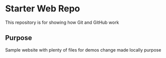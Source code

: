# Starter Web Repo

This repository is for showing how Git and GitHub work

## Purpose

Sample website with plenty of files for demos
change made locally
purpose
